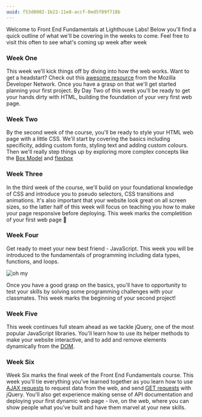 ```yaml
---
uuid: f53d8002-1b22-11e8-accf-0ed5f89f718b
---
```


Welcome to Front End Fundamentals at Lighthouse Labs! Below you'll find a quick outline of what we'll be covering in the weeks to come. Feel free to visit this often to see what's coming up week after week

### Week One

This week we'll kick things off by diving into how the web works. Want to get a headstart? Check out this [awesome resource](https://developer.mozilla.org/en-US/docs/Learn/Common_questions/How_does_the_Internet_work#Summary) from the Mozilla Developer Network. Once you have a grasp on that we'll get started planning your first project. By Day Two of this week you'll be ready to get your hands dirty with HTML, building the foundation of your very first web page.

### Week Two

By the second week of the course, you'll be ready to style your HTML web page with a little CSS. We'll start by covering the basics including specificity, adding custom fonts, styling text and adding custom colours. Then we'll really step things up by exploring more complex concepts like  the [Box Model](https://www.w3schools.com/css/css_boxmodel.asp) and [flexbox](https://css-tricks.com/snippets/css/a-guide-to-flexbox/)


### Week Three

In the third week of the course, we'll build on your foundational knowledge of CSS and introduce you to pseudo selectors, CSS transitions and animations. It's also important that your website look great on all screen sizes, so the latter half of this week will focus on teaching you how to make your page responsive before deploying. This week marks the completition of your first web page 🎉

### Week Four

Get ready to meet your new best friend - JavaScript. This week you will be introduced to the fundamentals of programming including data types, functions, and loops.

![oh my](https://media.giphy.com/media/JMg2c2yoYQZ5S/giphy.gif)

Once you have a good grasp on the basics, you'll have to opportunity to test your skills by solving some programming challenges with your classmates. This week marks the beginning of your second project!

### Week Five

This week continues full steam ahead as we tackle jQuery, one of the most popular JavaScript libraries. You'll learn how to use its helper methods to make your website interactive, and to add and remove elements dynamically from the [DOM](https://developer.mozilla.org/en-US/docs/Web/API/Document_Object_Model/Introduction).


### Week Six

Week Six marks the final week of the Front End Fundamentals course. This week you'll tie everything you've learned together as you learn how to use [AJAX requests](http://api.jquery.com/jquery.ajax/) to request data from the web, and send [GET requests](https://api.jquery.com/jquery.get/) with jQuery. You'll also get experience making sense of API documentation and deploying your first dynamic web page - live, on the web, where you can show people what you’ve built and have them marvel at your new skills.






